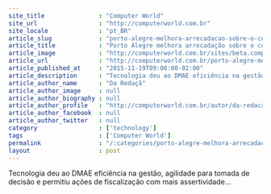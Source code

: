 ```yaml
---
site_title               : "Computer World"
site_url                 : "http://computerworld.com.br"
site_locale              : "pt_BR"
article_slug             : "porto-alegre-melhora-arrecadacao-sobre-o-consumo-de-agua-com-georreferenciamento"
article_title            : "Porto Alegre melhora arrecadação sobre o consumo de água com georreferenciamento"
article_image            : "http://computerworld.com.br/sites/beta.computerworld.com.br/files/news_articles/dmae_agua_utilities.jpg"
article_url              : "http://computerworld.com.br/porto-alegre-melhora-arrecadacao-sobre-o-consumo-de-agua-com-georreferenciamento"
article_published_at     : "2015-11-19T09:00:00-02:00"
article_description      : "Tecnologia deu ao DMAE eficiência na gestão, agilidade para tomada de decisão e permitiu ações de fiscalização com mais assertividade..."
article_author_name      : "Da Redaçã"
article_author_image     : null
article_author_biography : null
article_author_profile   : "http://computerworld.com.br/autor/da-redacao"
article_author_facebook  : null
article_author_twitter   : null
category                 : ['technology']
tags                     : ['Computer World']
permalink                : "/:categories/porto-alegre-melhora-arrecadacao-sobre-o-consumo-de-agua-com-georreferenciamento/"
layout                   : post
---
```


Tecnologia deu ao DMAE eficiência na gestão, agilidade para tomada de decisão e permitiu ações de fiscalização com mais assertividade...
